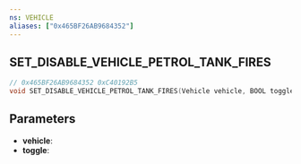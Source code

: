 ```yaml
---
ns: VEHICLE
aliases: ["0x465BF26AB9684352"]
---
```

## SET_DISABLE_VEHICLE_PETROL_TANK_FIRES

```c
// 0x465BF26AB9684352 0xC40192B5
void SET_DISABLE_VEHICLE_PETROL_TANK_FIRES(Vehicle vehicle, BOOL toggle);
```


## Parameters
* **vehicle**: 
* **toggle**: 

